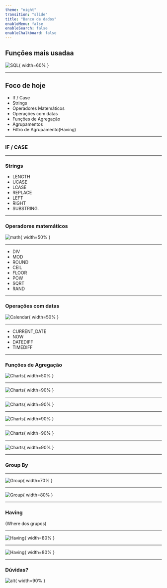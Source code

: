 ```yaml
---
theme: "night"
transition: "slide"
title: "Banco de dados"
enableMenu: false
enableSearch: false
enableChalkboard: false
---
```


## Funções mais usadaa

![SQL](https://media0.giphy.com/media/vISmwpBJUNYzukTnVx/giphy.gif?cid=ecf05e47hv1z1eppm61bty0c7689aebsjv2cwmex18ayifqh&rid=giphy.gif&ct=g){ width=60% }

---

## Foco de hoje

- If / Case
- Strings
- Operadores Matemáticos
- Operações com datas
- Funções de Agregação
- Agrupamentos
- Filtro de Agrupamento(Having)

---

### IF / CASE

---

### Strings

* LENGTH
* UCASE
* LCASE
* REPLACE
* LEFT
* RIGHT
* SUBSTRING.

---

### Operadores matemáticos

![math](https://media0.giphy.com/media/XCfBFvZcs5lsc/giphy.gif?cid=ecf05e474h0yagtbytce4ka5p6ga3mpmf3j3mdh7ezftnu89&rid=giphy.gif&ct=g){ width=50% }

--- 

* DIV 
* MOD
* ROUND
* CEIL
* FLOOR
* POW
* SQRT
* RAND

---

### Operações com datas

![Calendar](https://media1.giphy.com/media/w90dSL511YLiutvRYo/giphy.gif?cid=ecf05e47046vmjtelmpvhxhyehc9zr6dpwv3qyd15z4z8ucd&rid=giphy.gif&ct=g){ width=50% }

---

* CURRENT_DATE
* NOW
* DATEDIFF
* TIMEDIFF

---

### Funções de Agregação

![Charts](https://media3.giphy.com/media/l2JdTgYZ7VG4EeBVe/giphy.gif?cid=ecf05e47grphvs3htwqv9jmpppowd1jnt6h19frnhy9s4fds&rid=giphy.gif&ct=g){ width=50% }

---

![Charts](./images/min.png){ width=90% }

---

![Charts](./images/max.png){ width=90% }

---

![Charts](./images/avg.png){ width=90% }

---

![Charts](./images/sum.png){ width=90% }

---

![Charts](./images/count.png){ width=90% }

---

### Group By

---

![Group](./images/group.png){ width=70% }

---

![Group](./images/group-complete.png){ width=80% }

---

### Having

(Where dos grupos)

---

![Having](./images/having.png){ width=80% }

---

![Having](./images/having-complete.png){ width=80% }

---

### Dúvidas?

![alt](https://media3.giphy.com/media/3o6MbudLhIoFwrkTQY/giphy.gif?cid=790b76117789c6161150915091725a365bdeac4e06fd01cd&rid=giphy.gif&ct=g){ width=90% }
